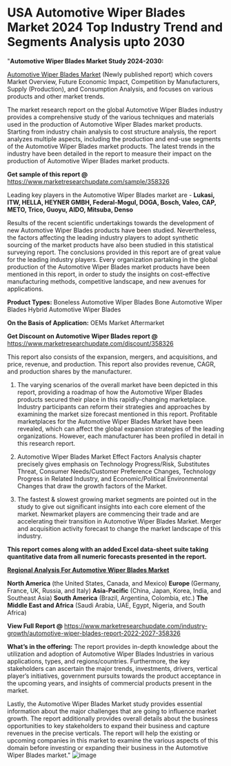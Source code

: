 # USA Automotive Wiper Blades Market 2024 Top Industry Trend and Segments Analysis upto 2030
"<strong>Automotive Wiper Blades Market Study 2024-2030:</strong>

<a href=https://www.marketresearchupdate.com/sample/358326>Automotive Wiper Blades Market</a> (Newly published report) which covers Market Overview, Future Economic Impact, Competition by Manufacturers, Supply (Production), and Consumption Analysis, and focuses on various products and other market trends.

The market research report on the global Automotive Wiper Blades industry provides a comprehensive study of the various techniques and materials used in the production of Automotive Wiper Blades market products. Starting from industry chain analysis to cost structure analysis, the report analyzes multiple aspects, including the production and end-use segments of the Automotive Wiper Blades market products. The latest trends in the industry have been detailed in the report to measure their impact on the production of Automotive Wiper Blades market products.

<strong>Get sample of this report @</strong> <a href=https://www.marketresearchupdate.com/sample/358326>https://www.marketresearchupdate.com/sample/358326</a>

Leading key players in the Automotive Wiper Blades market are -
<strong>Lukasi, ITW, HELLA, HEYNER GMBH, Federal-Mogul, DOGA, Bosch, Valeo, CAP, METO, Trico, Guoyu, AIDO, Mitsuba, Denso</strong>

Results of the recent scientific undertakings towards the development of new Automotive Wiper Blades products have been studied. Nevertheless, the factors affecting the leading industry players to adopt synthetic sourcing of the market products have also been studied in this statistical surveying report. The conclusions provided in this report are of great value for the leading industry players. Every organization partaking in the global production of the Automotive Wiper Blades market products have been mentioned in this report, in order to study the insights on cost-effective manufacturing methods, competitive landscape, and new avenues for applications.

<strong>Product Types:</strong>
Boneless Automotive Wiper Blades
Bone Automotive Wiper Blades
Hybrid Automotive Wiper Blades

<strong>On the Basis of Application:</strong>
OEMs Market
Aftermarket

<strong>Get Discount on Automotive Wiper Blades report @</strong> <a href=https://www.marketresearchupdate.com/discount/358326>https://www.marketresearchupdate.com/discount/358326</a>

This report also consists of the expansion, mergers, and acquisitions, and price, revenue, and production. This report also provides revenue, CAGR, and production shares by the manufacturer.

1) The varying scenarios of the overall market have been depicted in this report, providing a roadmap of how the Automotive Wiper Blades products secured their place in this rapidly-changing marketplace. Industry participants can reform their strategies and approaches by examining the market size forecast mentioned in this report. Profitable marketplaces for the Automotive Wiper Blades Market have been revealed, which can affect the global expansion strategies of the leading organizations. However, each manufacturer has been profiled in detail in this research report.

2) Automotive Wiper Blades Market Effect Factors Analysis chapter precisely gives emphasis on Technology Progress/Risk, Substitutes Threat, Consumer Needs/Customer Preference Changes, Technology Progress in Related Industry, and Economic/Political Environmental Changes that draw the growth factors of the Market.

3) The fastest &amp; slowest growing market segments are pointed out in the study to give out significant insights into each core element of the market. Newmarket players are commencing their trade and are accelerating their transition in Automotive Wiper Blades Market. Merger and acquisition activity forecast to change the market landscape of this industry.

<strong>This report comes along with an added Excel data-sheet suite taking quantitative data from all numeric forecasts presented in the report.</strong>

<strong><u><b>Regional Analysis For Automotive Wiper Blades Market</b></u></strong>

<strong><b>North America</b></strong> (the United States, Canada, and Mexico)
<strong><b>Europe </b></strong>(Germany, France, UK, Russia, and Italy)
<strong><b>Asia-Pacific</b></strong> (China, Japan, Korea, India, and Southeast Asia)
<strong><b>South America</b></strong> (Brazil, Argentina, Colombia, etc.)
<strong><b>The Middle East and Africa</b></strong> (Saudi Arabia, UAE, Egypt, Nigeria, and South Africa)

<strong>View Full Report @</strong> <a href=https://www.marketresearchupdate.com/industry-growth/automotive-wiper-blades-report-2022-2027-358326>https://www.marketresearchupdate.com/industry-growth/automotive-wiper-blades-report-2022-2027-358326</a>

<strong>What’s in the offering:</strong> The report provides in-depth knowledge about the utilization and adoption of Automotive Wiper Blades Industries in various applications, types, and regions/countries. Furthermore, the key stakeholders can ascertain the major trends, investments, drivers, vertical player’s initiatives, government pursuits towards the product acceptance in the upcoming years, and insights of commercial products present in the market.

Lastly, the Automotive Wiper Blades Market study provides essential information about the major challenges that are going to influence market growth. The report additionally provides overall details about the business opportunities to key stakeholders to expand their business and capture revenues in the precise verticals. The report will help the existing or upcoming companies in this market to examine the various aspects of this domain before investing or expanding their business in the Automotive Wiper Blades market."
![image](https://github.com/johnrobertjr/Market-Research-Update/assets/154120476/8807f622-6d20-45bb-93cb-b616ea4811c8)
